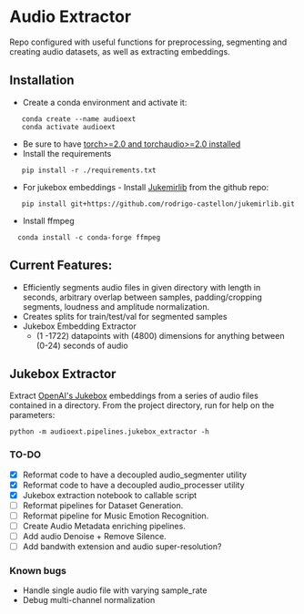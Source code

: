 # Audio Extractor
Repo configured with useful functions for preprocessing, segmenting and creating audio datasets, as well as extracting embeddings.

## Installation
 - Create a conda environment and activate it:
```
   conda create --name audioext
   conda activate audioext
```
- Be sure to have [torch>=2.0 and torchaudio>=2.0 installed](https://pytorch.org/get-started/locally/)
- Install the requirements
 ```
    pip install -r ./requirements.txt
 ```
- For jukebox embeddings - Install [Jukemirlib](https://github.com/rodrigo-castellon/jukemirlib)  from the github repo:
 ```
    pip install git+https://github.com/rodrigo-castellon/jukemirlib.git
 ```
- Install ffmpeg
 ```
   conda install -c conda-forge ffmpeg
 ```
## Current Features:
 - Efficiently segments audio files in given directory with length in seconds, arbitrary overlap between samples, padding/cropping segments, loudness and amplitude normalization.
 - Creates splits for train/test/val for segmented samples
 - Jukebox Embedding Extractor
   - (1 -1722) datapoints with (4800) dimensions for anything between (0-24) seconds of audio

## Jukebox Extractor
Extract [OpenAI's Jukebox](https://openai.com/research/jukebox) embeddings from a series of audio files contained in a directory.
From the project directory, run for help on the parameters: 
```
python -m audioext.pipelines.jukebox_extractor -h
```

### TO-DO
- [x] Reformat code to have a decoupled audio_segmenter utility
- [x] Reformat code to have a decoupled audio_processer utility
- [x] Jukebox extraction notebook to callable script
- [ ] Reformat pipelines for Dataset Generation.
- [ ] Reformat pipeline for Music Emotion Recognition.
- [ ] Create Audio Metadata enriching pipelines.   
- [ ] Add audio Denoise + Remove Silence.
- [ ] Add bandwith extension and audio super-resolution?

### Known bugs
 - Handle single audio file with varying sample_rate
 - Debug multi-channel normalization

